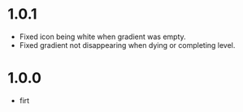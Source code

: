 # 1.0.1

* Fixed icon being white when gradient was empty.
* Fixed gradient not disappearing when dying or completing level.

# 1.0.0

* firt
